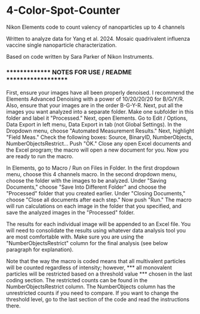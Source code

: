 # 4-Color-Spot-Counter
Nikon Elements code to count valency of nanoparticles up to 4 channels

Written to analyze data for Yang et al. 2024. Mosaic quadrivalent influenza vaccine single nanoparticle characterization.

Based on code written by Sara Parker of Nikon Instruments.

###   ************* NOTES FOR USE / README ******************

First, ensure your images have all been properly denoised. I recommend the Elements
Advanced Denoising with a power of 10/20/20/20 for B/G/Y/R.
Also, ensure that your images are in the order B-G-Y-R.
Next, put all the images you want analyzed into a separate folder.
Make one subfolder in this folder and label it "Processed."
Next, open Elements. Go to Edit / Options, Data Export in left menu, Data Export in tab
(not Global Settings).
In the Dropdown menu, choose "Automated Measurement Results."
Next, highlight "Field Meas."
Check the following boxes:  Source, BinaryID, NumberObjects, NumberObjectsRestrict...
Push "OK."
Close any open Excel documents and the Excel program; the macro will open a new document
for you.
Now you are ready to run the macro.

In Elements, go to Macro / Run on Files in Folder.
In the first dropdown menu, choose this 4 channels macro.
In the second dropdown menu, choose the folder with the images to be analyzed.
Under "Saving Documents," choose "Save Into Different Folder" and choose the "Processed"
folder that you created earlier.
Under "Closing Documents," choose "Close all documents after each step."
Now push "Run." The macro will run calculations on each image in the folder
that you specified, and save the analyzed images in the "Processed" folder.

The results for each individual image will be appended to an Excel file. You will need to
consolidate the results using whatever data analysis tool you are most
comfortable with.  Make sure you are using the "NumberObjectsRestrict" column
for the final analysis (see below paragraph for explanation).

Note that the way the macro is coded means that all multivalent particles will be counted
regardless of intensity; however, *** all monovalent particles will be restricted based on a
threshold value *** chosen in the last coding section.  The restricted counts can be found 
in the NumberObjectsRestrict column.  The NumberObjects column has the unrestricted counts
if you need to compare. If you want to change the threshold level, go to the last section
of the code and read the instructions there.
